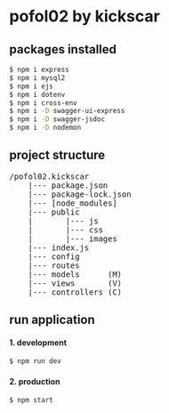 # pofol02  by kickscar


## packages installed
```sh
$ npm i express
$ npm i mysql2 
$ npm i ejs
$ npm i dotenv
$ npm i cross-env
$ npm i -D swagger-ui-express
$ npm i -D swagger-jsdoc
$ npm i -D nodemon

```

## project structure
<pre>
/pofol02.kickscar
    |--- package.json
    |--- package-lock.json
    |--- [node_modules]
    |--- public
    |       |--- js
    |       |--- css
    |       |--- images
    |--- index.js
    |--- config
    |--- routes
    |--- models      (M)
    |--- views       (V)
    |--- controllers (C)
</pre>



## run application

#### 1. development
```sh
$ npm run dev
```

#### 2. production
```sh
$ npm start
```
